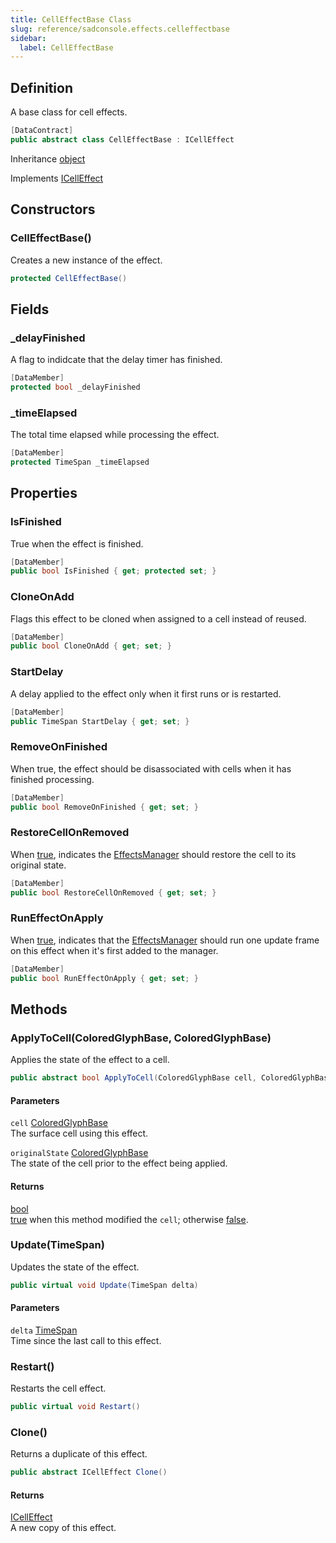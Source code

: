 ```yaml
---
title: CellEffectBase Class
slug: reference/sadconsole.effects.celleffectbase
sidebar:
  label: CellEffectBase
---
```

## Definition

A base class for cell effects.

```csharp title="C#"
[DataContract]
public abstract class CellEffectBase : ICellEffect
```

Inheritance [object](https://learn.microsoft.com/dotnet/api/system.object/)

Implements [ICellEffect](../sadconsole.effects.icelleffect/)

## Constructors

### CellEffectBase()

Creates a new instance of the effect.

```csharp title="C#"
protected CellEffectBase()
```


## Fields

### _delayFinished

A flag to indidcate that the delay timer has finished.

```csharp title="C#"
[DataMember]
protected bool _delayFinished
```

### _timeElapsed

The total time elapsed while processing the effect.

```csharp title="C#"
[DataMember]
protected TimeSpan _timeElapsed
```

## Properties

### IsFinished

True when the effect is finished.

```csharp title="C#"
[DataMember]
public bool IsFinished { get; protected set; }
```

### CloneOnAdd

Flags this effect to be cloned when assigned to a cell instead of reused.

```csharp title="C#"
[DataMember]
public bool CloneOnAdd { get; set; }
```

### StartDelay

A delay applied to the effect only when it first runs or is restarted.

```csharp title="C#"
[DataMember]
public TimeSpan StartDelay { get; set; }
```

### RemoveOnFinished

When true, the effect should be disassociated with cells when it has finished processing.

```csharp title="C#"
[DataMember]
public bool RemoveOnFinished { get; set; }
```

### RestoreCellOnRemoved

When <a href="https://learn.microsoft.com/dotnet/csharp/language-reference/builtin-types/bool">true</a>, indicates the [EffectsManager](../sadconsole.effects.effectsmanager/) should restore the cell to its original state.

```csharp title="C#"
[DataMember]
public bool RestoreCellOnRemoved { get; set; }
```

### RunEffectOnApply

When <a href="https://learn.microsoft.com/dotnet/csharp/language-reference/builtin-types/bool">true</a>, indicates that the [EffectsManager](../sadconsole.effects.effectsmanager/) should run one update frame on this effect when it's first added to the manager.

```csharp title="C#"
[DataMember]
public bool RunEffectOnApply { get; set; }
```

## Methods

### ApplyToCell(ColoredGlyphBase, ColoredGlyphBase)

Applies the state of the effect to a cell.

```csharp title="C#"
public abstract bool ApplyToCell(ColoredGlyphBase cell, ColoredGlyphBase originalState)
```

#### Parameters

`cell` [ColoredGlyphBase](../sadconsole.coloredglyphbase/)  
The surface cell using this effect.

`originalState` [ColoredGlyphBase](../sadconsole.coloredglyphbase/)  
The state of the cell prior to the effect being applied.

#### Returns

[bool](https://learn.microsoft.com/dotnet/api/system.boolean/)  
<a href="https://learn.microsoft.com/dotnet/csharp/language-reference/builtin-types/bool">true</a> when this method modified the `cell`; otherwise <a href="https://learn.microsoft.com/dotnet/csharp/language-reference/builtin-types/bool">false</a>.

### Update(TimeSpan)

Updates the state of the effect.

```csharp title="C#"
public virtual void Update(TimeSpan delta)
```

#### Parameters

`delta` [TimeSpan](https://learn.microsoft.com/dotnet/api/system.timespan/)  
Time since the last call to this effect.


### Restart()

Restarts the cell effect.

```csharp title="C#"
public virtual void Restart()
```


### Clone()

Returns a duplicate of this effect.

```csharp title="C#"
public abstract ICellEffect Clone()
```

#### Returns

[ICellEffect](../sadconsole.effects.icelleffect/)  
A new copy of this effect.